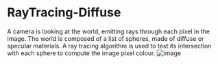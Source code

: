 # RayTracing-Diffuse
A camera is looking at the world, emitting rays through each pixel in the image. The world is composed of a list of spheres, made of diffuse or specular materials. A ray tracing algorithm is used to test its intersection with each sphere to compute the image pixel colour.
![image](https://github.com/MutazHelal/RayTracing-Diffuse/assets/42630919/1fc1c749-2b44-41f9-8a0e-027bc32eaa73)
